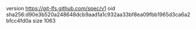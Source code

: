 version https://git-lfs.github.com/spec/v1
oid sha256:d90e3b520a248648dcb9aad1a1c932aa33bf8ea09fbb1965d3ca6a2bfcc4fd0a
size 1063
